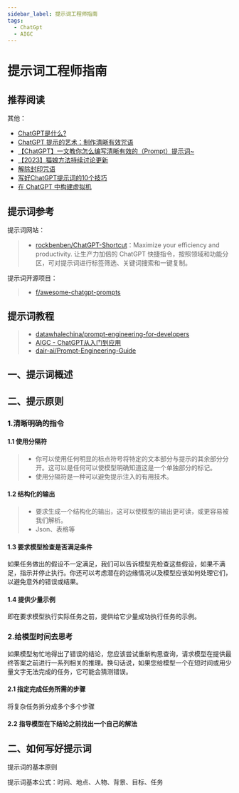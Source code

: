 ```yaml
---
sidebar_label: 提示词工程师指南
tags:
  - ChatGpt
  - AIGC
---
```

# 提示词工程师指南

## 推荐阅读

其他：

- [ChatGPT是什么?](https://www.w3cschool.cn/openai_doc/openai_doc-5r4o3rob.html)
- [ChatGPT 提示的艺术：制作清晰有效咒语](https://github.com/wikieden/Awesome-ChatGPT-Prompts-CN/blob/main/ChatGpt-receipt.md)
- [【ChatGPT】一文教你怎么编写清晰有效的（Prompt）提示词~](https://juejin.cn/post/7215536461478707258)
- [【2023】猫娘方法持续讨论更新](https://github.com/PlexPt/awesome-chatgpt-prompts-zh/issues/12)
- [解除封印咒语](https://github.com/PlexPt/awesome-chatgpt-prompts-zh/blob/main/cat.md)
- [写好ChatGPT提示词的10个技巧](https://www.niaogebiji.com/article-553890-1.html)
- [在 ChatGPT 中构建虚拟机](https://www.w3cschool.cn/openai_doc/openai_doc-gr643rkm.html)

## 提示词参考

提示词网站：

> - [rockbenben/ChatGPT-Shortcut](https://github.com/rockbenben/ChatGPT-Shortcut)：Maximize your efficiency and productivity. 让生产力加倍的 ChatGPT 快捷指令，按照领域和功能分区，可对提示词进行标签筛选、关键词搜索和一键复制。

提示词开源项目：

> * [f/awesome-chatgpt-prompts](https://github.com/f/awesome-chatgpt-prompts)

## 提示词教程

> * [datawhalechina/prompt-engineering-for-developers](https://github.com/datawhalechina/prompt-engineering-for-developers)
> * [AIGC - ChatGPT从入门到应用](https://datawhaler.feishu.cn/docx/MNHBdr7hqoEdNexMoi2cbYpcnTe)
> * [dair-ai/Prompt-Engineering-Guide](https://github.com/dair-ai/Prompt-Engineering-Guide)

## 一、提示词概述



## 二、提示原则

### 1.清晰明确的指令

#### 1.1 使用分隔符

> - 你可以使用任何明显的标点符号将特定的文本部分与提示的其余部分分开。这可以是任何可以使模型明确知道这是一个单独部分的标记。
> - 使用分隔符是一种可以避免提示注入的有用技术。

#### 1.2 结构化的输出

> * 要求生成一个结构化的输出，这可以使模型的输出更可读，或更容易被我们解析。
> * Json、表格等


#### 1.3 **要求模型检查是否满足条件**

如果任务做出的假设不一定满足，我们可以告诉模型先检查这些假设，如果不满足，指示并停止执行。你还可以考虑潜在的边缘情况以及模型应该如何处理它们，以避免意外的错误或结果。


#### 1.4 提供少量示例

即在要求模型执行实际任务之前，提供给它少量成功执行任务的示例。


### 2.给模型时间去思考

如果模型匆忙地得出了错误的结论，您应该尝试重新构思查询，请求模型在提供最终答案之前进行一系列相关的推理。换句话说，如果您给模型一个在短时间或用少量文字无法完成的任务，它可能会猜测错误。


#### 2.1 **指定完成任务所需的步骤**

将复杂任务拆分成多个多个步骤


#### **2.2 指导模型在下结论之前找出一个自己的解法**



















## 二、如何写好提示词

提示词的基本原则

提示词基本公式：时间、地点、人物、背景、目标、任务
